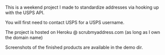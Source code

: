 
This is a weekend project I made to standardize addresses via hooking up with the USPS API.

You will first need to contact USPS for a USPS username.

The project is hosted on Heroku @ scrubmyaddress.com (as long as I own the domain name)

Screenshots of the finished products are available in the demo dir.
